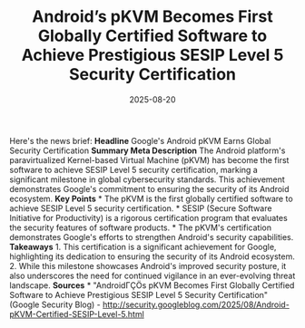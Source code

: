 ﻿---
title: Android’s pKVM Becomes First Globally Certified Software to Achieve Prestigious
  SESIP Level 5 Security Certification
date: '2025-08-20'
category: Markets
summary: ''
slug: androids pkvm becomes first globally certified software to a
source_urls:
- http://security.googleblog.com/2025/08/Android-pKVM-Certified-SESIP-Level-5.html
seo:
  title: Android’s pKVM Becomes First Globally Certified Software to Achieve Prestigious
    SESIP Level 5 Security Certification | Hash n Hedge
  description: ''
  keywords:
  - news
  - markets
  - brief
---

Here's the news brief:  **Headline** Google's Android pKVM Earns Global Security Certification  **Summary Meta Description** The Android platform's paravirtualized Kernel-based Virtual Machine (pKVM) has become the first software to achieve SESIP Level 5 security certification, marking a significant milestone in global cybersecurity standards. This achievement demonstrates Google's commitment to ensuring the security of its Android ecosystem.  **Key Points**  * The pKVM is the first globally certified software to achieve SESIP Level 5 security certification. * SESIP (Secure Software Initiative for Productivity) is a rigorous certification program that evaluates the security features of software products. * The pKVM's certification demonstrates Google's efforts to strengthen Android's security capabilities.  **Takeaways**  1. This certification is a significant achievement for Google, highlighting its dedication to ensuring the security of its Android ecosystem. 2. While this milestone showcases Android's improved security posture, it also underscores the need for continued vigilance in an ever-evolving threat landscape.  **Sources** * "AndroidΓÇÖs pKVM Becomes First Globally Certified Software to Achieve Prestigious SESIP Level 5 Security Certification" (Google Security Blog) - http://security.googleblog.com/2025/08/Android-pKVM-Certified-SESIP-Level-5.html 
